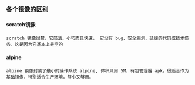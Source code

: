 ### 各个镜像的区别

#### scratch镜像
```
scratch 镜像很赞，它简洁、小巧而且快速， 它没有 bug、安全漏洞、延缓的代码或技术债务。这是因为它基本上是空的
```
#### alpine
```
alpine 镜像封装了最小的操作系统 alpine, 体积只用 5M，有包管理器 apk。很适合作为基础镜像，特别适合生产环境，够小又够用。
```


